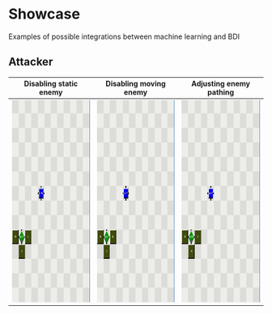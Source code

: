 <!-- EXAMPLES -->
# Showcase
Examples of possible integrations between machine learning and BDI
## Attacker
| Disabling static enemy  | Disabling moving enemy | Adjusting enemy pathing
| ------------- | ------------- |-------------
| <img src="examples/attacker/static-enemy-destroyed.gif" width="400" height="400" />  | <img src="examples/attacker/enemy-destroyed.gif" width="400" height="400" />  | <img src="examples/attacker/enemy-adjust-path.gif" width="400" height="400" />
